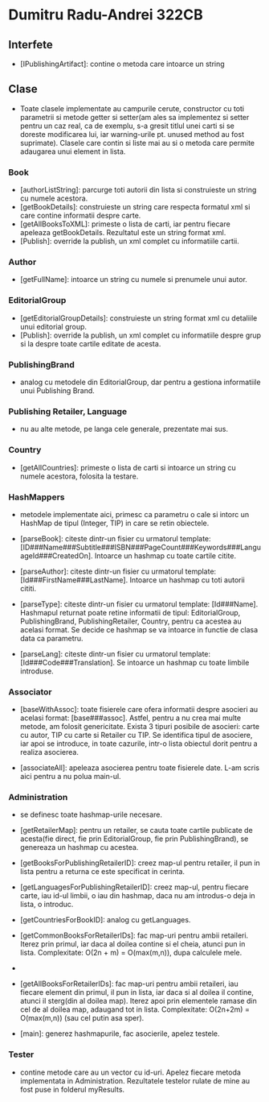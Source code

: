 # Dumitru Radu-Andrei 322CB

## Interfete

* [IPublishingArtifact]: contine o metoda care intoarce un string

## Clase

* Toate clasele implementate au campurile cerute, constructor cu toti parametrii si metode getter si setter(am ales sa
  implementez si setter pentru un caz real, ca de exemplu, s-a gresit titlul unei carti si se doreste modificarea lui,
  iar warning-urile pt. unused method au fost suprimate). Clasele care contin si liste mai au si o metoda care permite
  adaugarea unui element in lista.

### Book

* [authorListString]: parcurge toti autorii din lista si construieste un string cu numele acestora.
* [getBookDetails]: construieste un string care respecta formatul xml si care contine informatii despre carte.
* [getAllBooksToXML]: primeste o lista de carti, iar pentru fiecare apeleaza getBookDetails. Rezultatul este un string
  format xml.
* [Publish]: override la publish, un xml complet cu informatiile cartii.

### Author

* [getFullName]: intoarce un string cu numele si prenumele unui autor.

### EditorialGroup

* [getEditorialGroupDetails]: construieste un string format xml cu detaliile unui editorial group.
* [Publish]: override la publish, un xml complet cu informatiile despre grup si la despre toate cartile editate de
  acesta.

### PublishingBrand

* analog cu metodele din EditorialGroup, dar pentru a gestiona informatiile unui Publishing Brand.

### Publishing Retailer, Language

* nu au alte metode, pe langa cele generale, prezentate mai sus.

### Country

* [getAllCountries]: primeste o lista de carti si intoarce un string cu numele acestora, folosita la testare.

### HashMappers

* metodele implementate aici, primesc ca parametru o cale si intorc un HashMap de tipul (Integer, TIP) in care se retin
  obiectele.

* [parseBook]: citeste dintr-un fisier cu urmatorul template:
  [ID###Name###Subtitle###ISBN###PageCount###Keywords###LanguageId###CreatedOn]. Intoarce un hashmap cu toate cartile
  citite.

* [parseAuthor]: citeste dintr-un fisier cu urmatorul template:
  [Id###FirstName###LastName]. Intoarce un hashmap cu toti autorii cititi.

* [parseType]: citeste dintr-un fisier cu urmatorul template:
  [Id###Name]. Hashmapul returnat poate retine informatii de tipul:
  EditorialGroup, PublishingBrand, PublishingRetailer, Country, pentru ca acestea au acelasi format. Se decide ce
  hashmap se va intoarce in functie de clasa data ca parametru.

* [parseLang]: citeste dintr-un fisier cu urmatorul template:
  [Id###Code###Translation]. Se intoarce un hashmap cu toate limbile introduse.

### Associator

* [baseWithAssoc]: toate fisierele care ofera informatii despre asocieri au acelasi format: [base###assoc]. Astfel,
  pentru a nu crea mai multe metode, am folosit genericitate. Exista 3 tipuri posibile de asocieri: carte cu autor, TIP
  cu carte si Retailer cu TIP. Se identifica tipul de asociere, iar apoi se introduce, in toate cazurile, intr-o lista
  obiectul dorit pentru a realiza asocierea.

* [associateAll]: apeleaza asocierea pentru toate fisierele date. L-am scris aici pentru a nu polua main-ul.

### Administration

* se definesc toate hashmap-urile necesare.
* [getRetailerMap]: pentru un retailer, se cauta toate cartile publicate de acesta(fie direct, fie prin EditorialGroup,
  fie prin PublishingBrand), se genereaza un hashmap cu acestea.

* [getBooksForPublishingRetailerID]: creez map-ul pentru retailer, il pun in lista pentru a returna ce este specificat
  in cerinta.

* [getLanguagesForPublishingRetailerID]: creez map-ul, pentru fiecare carte, iau id-ul limbii, o iau din hashmap, daca
  nu am introdus-o deja in lista, o introduc.

* [getCountriesForBookID]: analog cu getLanguages.

* [getCommonBooksForRetailerIDs]: fac map-uri pentru ambii retaileri. Iterez prin primul, iar daca al doilea contine si
  el cheia, atunci pun in lista. Complexitate: O(2n + m) = O(max(m,n)), dupa calculele mele.
*
* [getAllBooksForRetailerIDs]: fac map-uri pentru ambii retaileri, iau fiecare element din primul, il pun in lista, iar
  daca si al doilea il contine, atunci il sterg(din al doilea map). Iterez apoi prin elementele ramase din cel de al
  doilea map, adaugand tot in lista. Complexitate: O(2n+2m) = O(max(m,n)) (sau cel putin asa sper).

* [main]:  generez hashmapurile, fac asocierile, apelez testele.

### Tester

* contine metode care au un vector cu id-uri. Apelez fiecare metoda implementata in Administration. Rezultatele testelor
  rulate de mine au fost puse in folderul myResults.


